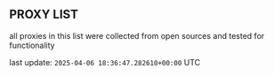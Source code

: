 ## PROXY LIST

all proxies in this list were collected from open sources and tested for functionality

last update: `2025-04-06 18:36:47.282610+00:00` UTC